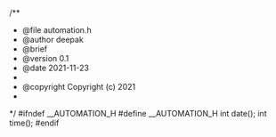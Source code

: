 
/**
 * @file automation.h
 * @author deepak
 * @brief 
 * @version 0.1
 * @date 2021-11-23
 * 
 * @copyright Copyright (c) 2021
 * 
 */
#ifndef __AUTOMATION_H
#define __AUTOMATION_H
int date();
int time();
#endif
